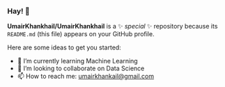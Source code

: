 ### Hay! 👋

**UmairKhankhail/UmairKhankhail** is a ✨ _special_ ✨ repository because its `README.md` (this file) appears on your GitHub profile.

Here are some ideas to get you started:

- 🌱 I’m currently learning Machine Learning
- 👯 I’m looking to collaborate on Data Science
- 📫 How to reach me: umairkhankail@gmail.com
